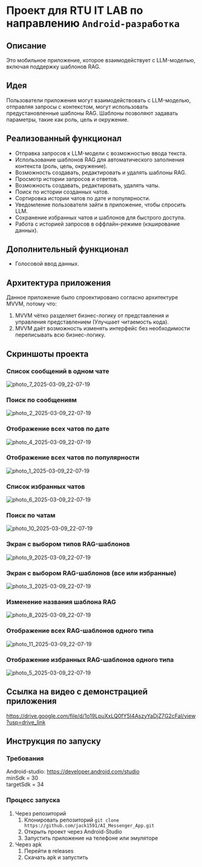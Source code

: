 # Проект для RTU IT LAB по направлению `Android-разработка`
## Описание
Это мобильное приложение, которое взаимодействует с LLM-моделью, включая поддержку шаблонов RAG.
## Идея
Пользователи приложения могут взаимодействовать с LLM-моделью, отправляя запросы с контекстом, могут использовать предустановленные шаблоны RAG. Шаблоны позволяют задавать параметры, такие как роль, цель и окружение.
## Реализованный функционал
* Отправка запросов к LLM-модели с возможностью ввода текста.
* Использование шаблонов RAG для автоматического заполнения контекста (роль, цель, окружение).
* Возможность создавать, редактировать и удалять шаблоны RAG.
* Просмотр истории запросов и ответов.
* Возможность создавать, редактировать, удалять чаты.
* Поиск по истории созданных чатов.
* Сортировка истории чатов по дате и популярности.
* Уведомление пользователя зайти в приложение, чтобы спросить LLM. 
* Сохранение избранных чатов и шаблонов для быстрого доступа.
* Работа с историей запросов в оффлайн-режиме (кэширование данных).
## Дополнительный функционал
* Голосовой ввод данных.

## Архитектура приложения
Данное приложение было спроектировано согласно архитектуре MVVM, потому что:  
1. MVVM чётко разделяет бизнес-логику от представления и управления представлением (Улучшает читаемость кода).
2. MVVM даёт возможность изменять интерфейс без необходимости переписывать всю бизнес-логику.

## Скриншоты проекта
### Список сообщений в одном чате
![photo_7_2025-03-09_22-07-19](https://github.com/user-attachments/assets/ef1e5628-4cac-4b0b-bd34-857998d42056)

### Поиск по сообщениям
![photo_2_2025-03-09_22-07-19](https://github.com/user-attachments/assets/14afa2ed-76c8-4342-9ef3-01141b676f08)

### Отображение всех чатов по дате
![photo_4_2025-03-09_22-07-19](https://github.com/user-attachments/assets/49241a00-a84e-41c8-947b-d191569b07df)

### Отображение всех чатов по популярности
![photo_1_2025-03-09_22-07-19](https://github.com/user-attachments/assets/2e4994c7-a572-4eac-ae94-29dc8be2bb44)

### Список избранных чатов
![photo_6_2025-03-09_22-07-19](https://github.com/user-attachments/assets/4daebc50-2f12-499b-952a-5ae6be82fd65)

### Поиск по чатам
![photo_10_2025-03-09_22-07-19](https://github.com/user-attachments/assets/5d566f18-4acd-4f38-81fd-1dd026eb8ad2)

### Экран с выбором типов RAG-шаблонов
![photo_9_2025-03-09_22-07-19](https://github.com/user-attachments/assets/139decc8-0396-45a0-ab2a-b4530841110d)

### Экран с выбором RAG-шаблонов (все или избранные)
![photo_3_2025-03-09_22-07-19](https://github.com/user-attachments/assets/e4981997-36e8-467e-b203-85bb25ea91f5)

### Изменение названия шаблона RAG
![photo_8_2025-03-09_22-07-19](https://github.com/user-attachments/assets/5ee7f96c-2e35-4c02-adf5-f02e61390a30)

### Отображение всех RAG-шаблонов одного типа
![photo_11_2025-03-09_22-07-19](https://github.com/user-attachments/assets/32c7f359-1c5c-49c7-8471-62377e9c8e87)

### Отображение избранных RAG-шаблонов одного типа
![photo_5_2025-03-09_22-07-19](https://github.com/user-attachments/assets/5920e51d-43a7-4ce4-8d76-7bc0be3051df)

## Ссылка на видео с демонстрацией приложения
<https://drive.google.com/file/d/1o19LpuXxLQ0fY5I4AszyYaDjZ7G2cFaI/view?usp=drive_link>

## Инструкция по запуску
### Требования
Android-studio: <https://developer.android.com/studio>  
minSdk = 30  
targetSdk = 34
        
### Процесс запуска
1. Через репозиторий  
    1. Клонировать репозиторий ```git clone https://github.com/jack1591/AI_Messenger_App.git```  
    2. Открыть проект через Android-Studio  
    3. Запустить приложение на телефоне или эмуляторе
2. Через apk
    1. Перейти в releases
    2. Скачать apk и запустить

